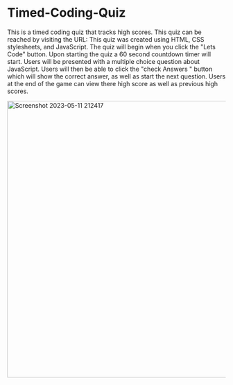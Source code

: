 # Timed-Coding-Quiz
This is a timed coding quiz that tracks high scores.
This quiz can be reached by visiting the URL:
This quiz was created using HTML, CSS stylesheets, and JavaScript.
The quiz will begin when you click the "Lets Code" button.
Upon starting the quiz a 60 second countdown timer will start.
Users will be presented with a multiple choice question about JavaScript.
Users will then be able to click the "check Answers " button which will show the correct answer, as well as start the next question.
Users at the end of the game can view there high score as well as previous high scores.

<img width="637" alt="Screenshot 2023-05-11 212417" src="https://github.com/DamionG22/Timed-Coding-Quiz/assets/130415895/fee1c92d-2913-4627-af7d-88692df55532">



